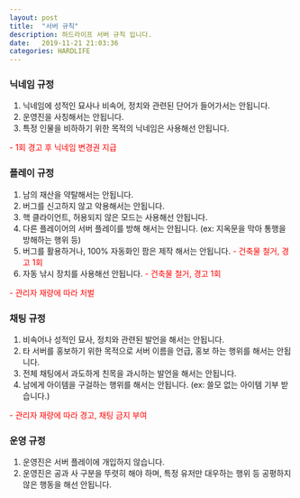 ```yaml
---
layout: post
title:  "서버 규칙"
description: 하드라이프 서버 규칙 입니다.
date:   2019-11-21 21:03:36
categories: HARDLIFE
---
```

### 닉네임 규정
1. 닉네임에 성적인 묘사나 비속어, 정치와 관련된 단어가 들어가서는 안됩니다.
2. 운영진을 사칭해서는 안됩니다.
3. 특정 인물을 비하하기 위한 목적의 닉네임은 사용해선 안됩니다.  

<span style="color:red">- 1회 경고 후 닉네임 변경권 지급</span>

### 플레이 규정
1. 남의 재산을 약탈해서는 안됩니다.
2. 버그를 신고하지 않고 악용해서는 안됩니다.
3. 핵 클라이언트, 허용되지 않은 모드는 사용해선 안됩니다.
4. 다른 플레이어의 서버 플레이를 방해 해서는 안됩니다. (ex: 지옥문을 막아 통행을 방해하는 행위 등)  
5. 버그를 활용하거나, 100% 자동화인 팜은 제작 해서는 안됩니다. <span style="color:red">- 건축물 철거, 경고 1회</span>  
6. 자동 낚시 장치를 사용해선 안됩니다. <span style="color:red">- 건축물 철거, 경고 1회</span>

<span style="color:red">- 관리자 재량에 따라 처벌</span>

### 채팅 규정
1. 비속어나 성적인 묘사, 정치와 관련된 발언을 해서는 안됩니다.
2. 타 서버를 홍보하기 위한 목적으로 서버 이름을 언급, 홍보 하는 행위를 해서는 안됩니다.
3. 전체 채팅에서 과도하게 친목을 과시하는 발언을 해서는 안됩니다.
4. 남에게 아이템을 구걸하는 행위를 해서는 안됩니다. (ex: 쓸모 없는 아이템 기부 받습니다.) 

<span style="color:red">- 관리자 재량에 따라 경고, 채팅 금지 부여</span>

### 운영 규정
1. 운영진은 서버 플레이에 개입하지 않습니다.
2. 운영진은 공과 사 구분을 뚜렷히 해야 하며, 특정 유저만 대우하는 행위 등 공평하지 않은 행동을 해선 안됩니다.
